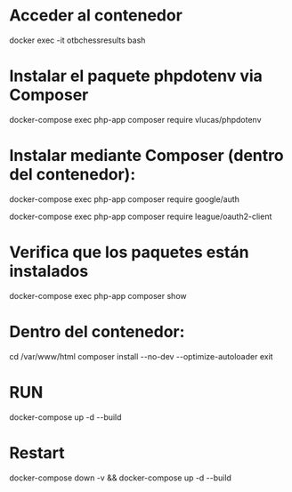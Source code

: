 # Acceder al contenedor
docker exec -it otbchessresults bash

# Instalar el paquete phpdotenv via Composer
docker-compose exec php-app composer require vlucas/phpdotenv

# Instalar mediante Composer (dentro del contenedor):
docker-compose exec php-app composer require google/auth

docker-compose exec php-app composer require league/oauth2-client


# Verifica que los paquetes están instalados
docker-compose exec php-app composer show

# Dentro del contenedor:
cd /var/www/html
composer install --no-dev --optimize-autoloader
exit

# RUN
docker-compose up -d --build


# Restart
docker-compose down -v && docker-compose up -d --build

